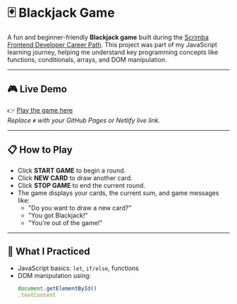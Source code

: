 # 🃏 Blackjack Game

A fun and beginner-friendly **Blackjack game** built during the [Scrimba Frontend Developer Career Path](https://scrimba.com/). This project was part of my JavaScript learning journey, helping me understand key programming concepts like functions, conditionals, arrays, and DOM manipulation.

---

## 🎮 Live Demo

👉 [Play the game here](#)  
*Replace `#` with your GitHub Pages or Netlify live link.*

---

## 📋 How to Play

- Click **START GAME** to begin a round.
- Click **NEW CARD** to draw another card.
- Click **STOP GAME** to end the current round.
- The game displays your cards, the current sum, and game messages like:
  - "Do you want to draw a new card?"
  - "You got Blackjack!"
  - "You're out of the game!"

---

## 🧠 What I Practiced

- JavaScript basics: `let`, `if/else`, functions
- DOM manipulation using:
  ```js
  document.getElementById()
  .textContent